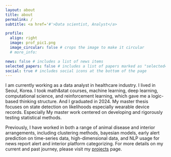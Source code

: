 ```yaml
---
layout: about
title: about
permalink: /
subtitle: <a href='#'>Data scientist, Analyst</a>

profile:
  align: right
  image: prof_pic1.png
  image_circular: false # crops the image to make it circular
  # more_info:

news: false # includes a list of news items
selected_papers: false # includes a list of papers marked as "selected={true}"
social: true # includes social icons at the bottom of the page
---
```


I am currently working as a data analyst in healthcare industry. I lived in Seoul, Korea. I took math&stat courses, machine learning, deep learning, computational science, and reinforcement learning, which gave me a logic-based thinking structure. And I graduated in 2024. My master thesis focuses on state detection on likelihoods especially wearable device records. Especially My master work centered on developing and rigorously testing statistical methods. 

Previously, I have worked in both a range of animal disease and interior arrangements, including clustering methods, bayesian models, early alert prediction on time-series data, high-dimensional data, and NLP usage for news report alert and interior platform categorizing. For more details on my current and past journey, please visit my [projects](/projects/) page.
